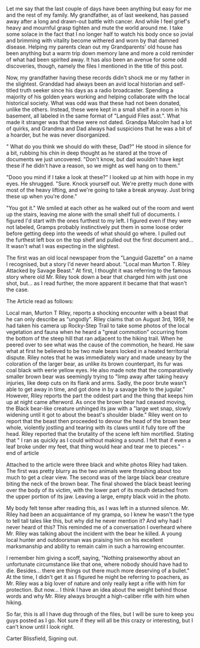 Let me say that the last couple of days have been anything but easy for me and the rest of my family. My grandfather, as of last weekend, has passed away after a long and drawn-out battle with cancer. And while I feel grief's heavy and mournful grasp tighten and mute the world around me. I take some solace in the fact that I no longer half to watch his body once so jovial and brimming with vitality become withered and worn by that damned disease. Helping my parents clean out my Grandparents' old house has been anything but a warm trip down memory lane and more a cold reminder of what had been spirited away. It has also been an avenue for some odd discoveries, though, namely the files I mentioned in the title of this post.

Now, my grandfather having these records didn't shock me or my father in the slightest. Granddad had always been an avid local historian and self-titled truth seeker since his days as a radio broadcaster. Spending a majority of his golden years working and helping collaborate with the local historical society. What was odd was that these had not been donated, unlike the others. Instead, these were kept in a small shelf in a room in his basement, all labeled in the same format of "Languid Files asst.". What made it stranger was that these were not dated. Grandpa Malcolm had a lot of quirks, and Grandma and Dad always had suspicions that he was a bit of a hoarder, but he was never disorganized. 

" What do you think we should do with these, Dad?" He stood in silence for a bit, rubbing his chin in deep thought as he stared at the trove of documents we just uncovered. "Don't know, but dad wouldn't have kept these if he didn't have a reason, so we might as well hang on to them."

"Dooo you mind if I take a look at these?" I looked up at him with hope in my eyes. He shrugged. "Sure. Knock yourself out. We're pretty much done with most of the heavy lifting, and we're going to take a break anyway. Just bring these up when you're done."

"You got it." We smiled at each other as he walked out of the room and went up the stairs, leaving me alone with the small shelf full of documents. I figured I'd start with the ones furthest to my left. I figured even if they were not labeled, Gramps probably instinctively put them in some loose order before getting deep into the weeds of what should go where. I pulled out the furthest left box on the top shelf and pulled out the first document and... It wasn't what I was expecting in the slightest. 

The first was an old local newspaper from the "Languid Gazette" on a name I recognised, but a story I'd never heard about. "Local man Murton T. Riley Attacked by Savage Beast." At first, I thought it was referring to the famous story where old Mr. Riley took down a bear that charged him with just one shot, but... as I read further, the more apparent it became that that wasn't the case. 

The Article read as follows: 

Local man, Murton T Riley, reports a shocking encounter with a beast that he can only describe as "ungodly". Riley claims that on August 3rd, 1959, he had taken his camera up Rocky-Step Trail to take some photos of the local vegetation and fauna when he heard a "great commotion" occurring from the bottom of the steep hill that ran adjacent to the hiking trail. When he peered over to see what was the cause of the commotion, he heard. He saw what at first he believed to be two male bears locked in a heated territorial dispute. Riley notes that he was immediately wary and made uneasy by the coloration of the larger bear, as unlike its brown counterpart, its fur was coal black with eerie yellow eyes. He also made note that the comparatively smaller brown bear was seemingly trying to  "limp away after taking heavy injuries, like deep cuts on its flank and arms. Sadly, the poor brute wasn't able to get away in time, and got done in by a savage bite to the jugular." However, Riley reports the part the oddest part and the thing that keeps him up at night came afterword. As once the brown bear had ceased moving, the Black bear-like creature unhinged its jaw with a "large wet snap, slowly widening until it got to about the beast's shoulder blade."  Riley went on to report that the beast then proceeded to devour the head of the brown bear whole, violently jostling and tearing with its claws until it fully tore off the head. Riley reported that the brutality of the scene left him mortified. Stating that " I ran as quickly as I could without making a sound. I  felt that if even a leaf broke under my feet, that thing would hear and tear me to pieces." - end of article 

Attached to the article were three black and white photos Riley had taken. The first was pretty blurry as the two animals were thrashing about too much to get a clear view. The second was of the large black bear creature biting the neck of the brown bear. The final showed the black beast leering over the body of its victim, with the lower part of its mouth detached from the upper portion of its jaw. Leaving a large, empty black void in the photo. 

My body felt tense after reading this, as I was left in a stunned silence. Mr. Riley had been an acquaintance of my grampa, so I knew he wasn't the type to tell tall tales like this, but why did he never mention it? And why had I never heard of this? This reminded me of a conversation I overheard where Mr. Riley was talking about the incident with the bear he killed. A young local hunter and outdoorsman was praising him on his excellent marksmanship and ability to remain calm in such a harrowing encounter.

I remember him giving a scoff, saying, "Nothing praiseworthy about an unfortunate circumstance like that one, where nobody should have had to die. Besides... there are things out there much more deserving of a bullet." At the time, I didn't get it as I figured he might be referring to poachers, as Mr. Riley was a big lover of nature and only really kept a rifle with him for protection. But now... I think I have an idea about the weight behind those words and why Mr. Riley always brought a high-caliber rifle with him when hiking.

So far, this is all I have dug through of the files, but I will be sure to keep you guys posted as I go. Not sure if they will all be this crazy or interesting, but I can't know until I look right. 

Carter Blissfield, Signing out. 









  


  
